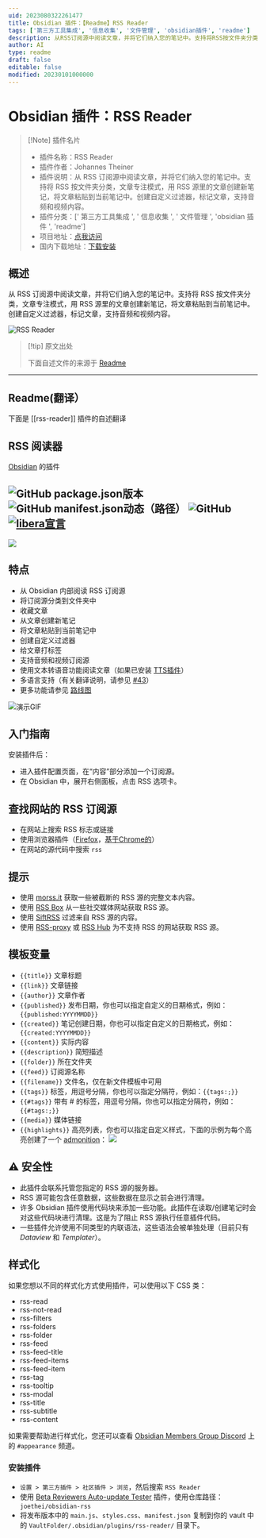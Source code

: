 ```yaml
---
uid: 2023080322261477
title: Obsidian 插件：【Readme】RSS Reader
tags: ['第三方工具集成', '信息收集', '文件管理', 'obsidian插件', 'readme']
description: 从RSS订阅源中阅读文章，并将它们纳入您的笔记中。支持将RSS按文件夹分类，文章专注模式，用RSS 源里的文章创建新笔记，将文章粘贴到当前笔记中。创建自定义过滤器，标记文章，支持音频和视频内容。
author: AI
type: readme
draft: false
editable: false
modified: 20230101000000
---
```


# Obsidian 插件：RSS Reader

> [!Note] 插件名片
> - 插件名称：RSS Reader
> - 插件作者：Johannes Theiner
> - 插件说明：从 RSS 订阅源中阅读文章，并将它们纳入您的笔记中。支持将 RSS 按文件夹分类，文章专注模式，用 RSS 源里的文章创建新笔记，将文章粘贴到当前笔记中。创建自定义过滤器，标记文章，支持音频和视频内容。
> - 插件分类：[' 第三方工具集成 ', ' 信息收集 ', ' 文件管理 ', 'obsidian 插件 ', 'readme']
> - 项目地址：[点我访问](https://github.com/joethei/obsidian-rss)
> - 国内下载地址：[下载安装](https://pkmer.cn/products/plugin/pluginMarket/?rss-reader)

## 概述

从 RSS 订阅源中阅读文章，并将它们纳入您的笔记中。支持将 RSS 按文件夹分类，文章专注模式，用 RSS 源里的文章创建新笔记，将文章粘贴到当前笔记中。创建自定义过滤器，标记文章，支持音频和视频内容。

![RSS Reader](https://cdn.pkmer.cn/covers/rss-reader.PNG!pkmer)

> [!tip] 原文出处
>
>下面自述文件的来源于 [Readme](https://ghproxy.net/https://raw.githubusercontent.com/joethei/obsidian-rss/master/README.md)
>

---

## Readme(翻译）

下面是 [[rss-reader]] 插件的自述翻译

## RSS 阅读器

[Obsidian](https://obsidian.md) 的插件

![GitHub package.json版本](https://img.shields.io/github/package-json/v/joethei/obsidian-rss)
![GitHub manifest.json动态（路径）](https://img.shields.io/github/manifest-json/minAppVersion/joethei/obsidian-rss?label=lowest%20supported%20app%20version)
![GitHub](https://img.shields.io/github/license/joethei/obsidian-rss)
[![libera宣言](https://img.shields.io/badge/libera-manifesto-lightgrey.svg)](https://liberamanifesto.com)
---

![](https://i.joethei.space/obsidian-rss.png)

## 特点

- 从 Obsidian 内部阅读 RSS 订阅源
- 将订阅源分类到文件夹中
- 收藏文章
- 从文章创建新笔记
- 将文章粘贴到当前笔记中
- 创建自定义过滤器
- 给文章打标签
- 支持音频和视频订阅源
- 使用文本转语音功能阅读文章（如果已安装 [TTS插件](https://github.com/joethei/obsidian-tts)）
- 多语言支持（有关翻译说明，请参见 [#43](https://github.com/joethei/obsidian-rss/issues/43)）
- 更多功能请参见 [路线图](https://github.com/joethei/obsidian-rss/projects/1)

![演示GIF](https://i.joethei.space/QQATWu36eC.gif)

## 入门指南

安装插件后：

- 进入插件配置页面，在“内容”部分添加一个订阅源。
- 在 Obsidian 中，展开右侧面板，点击 RSS 选项卡。

## 查找网站的 RSS 订阅源

- 在网站上搜索 RSS 标志或链接
- 使用浏览器插件（[Firefox](https://addons.mozilla.org/en-US/firefox/addon/awesome-rss/)，[基于Chrome的](https://chrome.google.com/webstore/detail/get-rss-feed-url/kfghpdldaipanmkhfpdcjglncmilendn)）
- 在网站的源代码中搜索 `rss`

## 提示

- 使用 [morss.it](https://morss.it/) 获取一些被截断的 RSS 源的完整文本内容。
- 使用 [RSS Box](https://rssbox.herokuapp.com/) 从一些社交媒体网站获取 RSS 源。
- 使用 [SiftRSS](https://siftrss.com/) 过滤来自 RSS 源的内容。
- 使用 [RSS-proxy](https://github.com/damoeb/rss-proxy/) 或 [RSS Hub](https://github.com/DIYgod/RSSHub) 为不支持 RSS 的网站获取 RSS 源。

## 模板变量

- `{{title}}` 文章标题
- `{{link}}` 文章链接
- `{{author}}` 文章作者
- `{{published}}` 发布日期，你也可以指定自定义的日期格式，例如：`{{published:YYYYMMDD}}`
- `{{created}}` 笔记创建日期，你也可以指定自定义的日期格式，例如：`{{created:YYYYMMDD}}`
- `{{content}}` 实际内容
- `{{description}}` 简短描述
- `{{folder}}` 所在文件夹
- `{{feed}}` 订阅源名称
- `{{filename}}` 文件名，仅在新文件模板中可用
- `{{tags}}` 标签，用逗号分隔，你也可以指定分隔符，例如：`{{tags:;}}`
- `{{#tags}}` 带有 # 的标签，用逗号分隔，你也可以指定分隔符，例如：`{{#tags:;}}`
- `{{media}}` 媒体链接
- `{{highlights}}` 高亮列表，你也可以指定自定义样式，下面的示例为每个高亮创建了一个 [admonition](https://github.com/valentine195/obsidian-admonition)：
    ![](https://i.joethei.space/obsidian-rss-highlight-syntax.png)

## ⚠ 安全性

- 此插件会联系托管您指定的 RSS 源的服务器。
- RSS 源可能包含任意数据，这些数据在显示之前会进行清理。
- 许多 Obsidian 插件使用代码块来添加一些功能。此插件在读取/创建笔记时会对这些代码块进行清理。这是为了阻止 RSS 源执行任意插件代码。
- 一些插件允许使用不同类型的内联语法，这些语法会被单独处理（目前只有 _Dataview_ 和 _Templater_）。

## 样式化

如果您想以不同的样式化方式使用插件，可以使用以下 CSS 类：

- rss-read
- rss-not-read
- rss-filters
- rss-folders
- rss-folder
- rss-feed
- rss-feed-title
- rss-feed-items
- rss-feed-item
- rss-tag
- rss-tooltip
- rss-modal
- rss-title
- rss-subtitle
- rss-content

如果需要帮助进行样式化，您还可以查看 [Obsidian Members Group Discord](https://obsidian.md/community) 上的 `#appearance` 频道。

### 安装插件

- `设置 > 第三方插件 > 社区插件 > 浏览`，然后搜索 `RSS Reader`
- 使用 [Beta Reviewers Auto-update Tester](https://github.com/TfTHacker/obsidian42-brat) 插件，使用仓库路径：`joethei/obsidian-rss`
- 将发布版本中的 `main.js`、`styles.css`、`manifest.json` 复制到你的 vault 中的 `VaultFolder/.obsidian/plugins/rss-reader/` 目录下。



